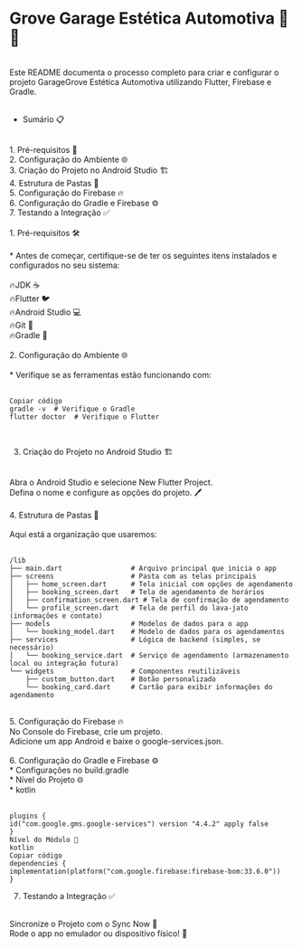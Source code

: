 # Grove Garage Estética Automotiva 🚗💦</br>
</br>
Este README documenta o processo completo para criar e configurar o projeto GarageGrove Estética Automotiva utilizando Flutter, Firebase e Gradle.</br>
</br>

* Sumário 📋</br>
</br>
1. Pré-requisitos 🧩</br>
2. Configuração do Ambiente 🌐</br>
3. Criação do Projeto no Android Studio 🏗️</br>
4. Estrutura de Pastas 📂</br>
5. Configuração do Firebase 🔥</br>
6. Configuração do Gradle e Firebase ⚙️</br>
7. Testando a Integração ✅</br>

</br>
1. Pré-requisitos 🛠️</br>
</br>
* Antes de começar, certifique-se de ter os seguintes itens instalados e configurados no seu sistema:</br>
</br>
🔥JDK ☕️</br>
🔥Flutter 🐦</br>
🔥Android Studio 💻</br>
🔥Git 🌱</br>
🔥Gradle 📏</br>
</br>
2. Configuração do Ambiente 🌐</br>
</br>   
* Verifique se as ferramentas estão funcionando com:</br>
</br>

```
Copiar código
gradle -v  # Verifique o Gradle
flutter doctor  # Verifique o Flutter
```
</br>

3. Criação do Projeto no Android Studio 🏗️</br>
</br>   
Abra o Android Studio e selecione New Flutter Project.</br>
Defina o nome e configure as opções do projeto. 🖊️</br>
</br>
4. Estrutura de Pastas 📂</br>
</br>
Aqui está a organização que usaremos:</br>
</br>

```
/lib
├── main.dart                 # Arquivo principal que inicia o app
├── screens                   # Pasta com as telas principais
│   ├── home_screen.dart      # Tela inicial com opções de agendamento
│   ├── booking_screen.dart   # Tela de agendamento de horários
│   ├── confirmation_screen.dart # Tela de confirmação de agendamento
│   └── profile_screen.dart   # Tela de perfil do lava-jato (informações e contato)
├── models                    # Modelos de dados para o app
│   └── booking_model.dart    # Modelo de dados para os agendamentos
├── services                  # Lógica de backend (simples, se necessário)
│   └── booking_service.dart  # Serviço de agendamento (armazenamento local ou integração futura)
└── widgets                   # Componentes reutilizáveis
    ├── custom_button.dart    # Botão personalizado
    └── booking_card.dart     # Cartão para exibir informações do agendamento

```
</br>
5. Configuração do Firebase 🔥</br>
   No Console do Firebase, crie um projeto.</br>
   Adicione um app Android e baixe o google-services.json.</br>
</br>
6. Configuração do Gradle e Firebase ⚙️</br>
   * Configurações no build.gradle</br>
   * Nível do Projeto 🌐</br>
   * kotlin</br>
   </br>
   
   ```
   plugins {
   id("com.google.gms.google-services") version "4.4.2" apply false
   }
   Nível do Módulo 📲
   kotlin
   Copiar código
   dependencies {
   implementation(platform("com.google.firebase:firebase-bom:33.6.0"))
   }
   ```
7. Testando a Integração ✅</br>
</br>
   Sincronize o Projeto com o Sync Now 🔄</br>
   Rode o app no emulador ou dispositivo físico! 📱</br>
